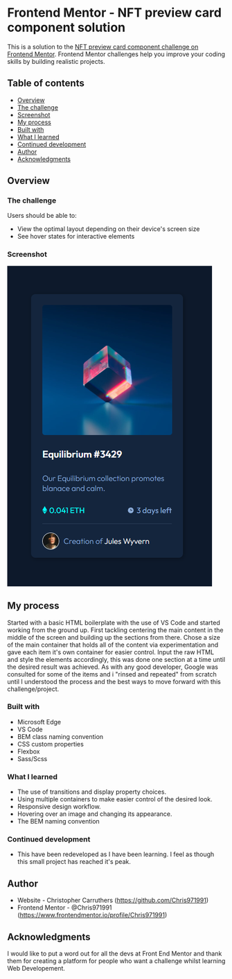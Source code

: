# Frontend Mentor - NFT preview card component solution

This is a solution to the [NFT preview card component challenge on Frontend Mentor](https://www.frontendmentor.io/challenges/nft-preview-card-component-SbdUL_w0U). Frontend Mentor challenges help you improve your coding skills by building realistic projects.

## Table of contents

- [Overview](#overview)
- [The challenge](#the-challenge)
- [Screenshot](#screenshot)
- [My process](#my-process)
- [Built with](#built-with)
- [What I learned](#what-i-learned)
- [Continued development](#continued-development)
- [Author](#author)
- [Acknowledgments](#acknowledgments)

## Overview

### The challenge

Users should be able to:

- View the optimal layout depending on their device's screen size
- See hover states for interactive elements

### Screenshot

![](./images/preview.png)

## My process

Started with a basic HTML boilerplate with the use of VS Code and started working from the ground up. First tackling centering the main content in the middle of the screen and building up the sections from there. Chose a size of the main container that holds all of the content via experimentation and gave each item it's own container for easier control. Input the raw HTML and style the elements accordingly, this was done one section at a time until the desired result was achieved. As with any good developer, Google was consulted for some of the items and i "rinsed and repeated" from scratch until I understood the process and the best ways to move forward with this challenge/project.

### Built with

- Microsoft Edge
- VS Code
- BEM class naming convention
- CSS custom properties
- Flexbox
- Sass/Scss

### What I learned

- The use of transitions and display property choices.
- Using multiple containers to make easier control of the desired look.
- Responsive design workflow.
- Hovering over an image and changing its appearance.
- The BEM naming convention

### Continued development

- This have been redeveloped as I have been learning. I feel as though this small project has reached it's peak.

## Author

- Website - Christopher Carruthers (https://github.com/Chris971991)
- Frontend Mentor - @Chris971991 (https://www.frontendmentor.io/profile/Chris971991)

## Acknowledgments

I would like to put a word out for all the devs at Front End Mentor and thank them for creating a platform for people who want a challenge whilst learning Web Developement.

